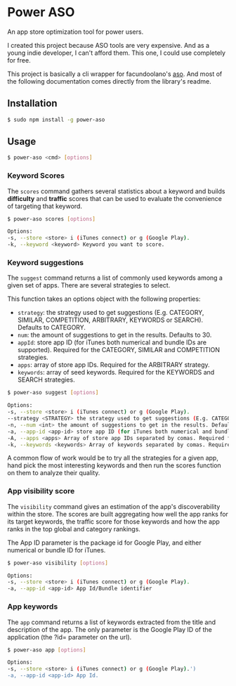 # Power ASO

An app store optimization tool for power users.

I created this project because ASO tools are very expensive. And as a young indie developer, I can't afford them. This one, I could use completely for free.

This project is basically a cli wrapper for facundoolano's [aso](https://github.com/facundoolano/aso). And most of the following documentation comes directly from the library's readme.

## Installation

```bash
$ sudo npm install -g power-aso
```

## Usage

```bash
$ power-aso <cmd> [options]
```

### Keyword Scores

The `scores` command gathers several statistics about a keyword and builds **difficulty** and **traffic** scores that can be used to evaluate the convenience of targeting that keyword.

```bash
$ power-aso scores [options]

Options:
-s, --store <store> i (iTunes connect) or g (Google Play).
-k, --keyword <keyword> Keyword you want to score.
```

### Keyword suggestions

The `suggest` command returns a list of commonly used keywords among a given set of apps. There are several strategies to select.

This function takes an options object with the following properties:

* `strategy`: the strategy used to get suggestions (E.g. CATEGORY, SIMILAR, COMPETITION, ARBITRARY, KEYWORDS or SEARCH). Defaults to CATEGORY.
* `num`: the amount of suggestions to get in the results. Defaults to 30.
* `appId`: store app ID (for iTunes both numerical and bundle IDs are supported). Required for the CATEGORY, SIMILAR and COMPETITION strategies.
* `apps`: array of store app IDs. Required for the ARBITRARY strategy.
* `keywords`: array of seed keywords. Required for the KEYWORDS and SEARCH strategies.

```bash
$ power-aso suggest [options]

Options:
-s, --store <store> i (iTunes connect) or g (Google Play).
--strategy <STRATEGY> the strategy used to get suggestions (E.g. CATEGORY, SIMILAR, COMPETITION, ARBITRARY, KEYWORDS or SEARCH). Defaults to CATEGORY.
-n, --num <int> the amount of suggestions to get in the results. Defaults to 30.
-a, --app-id <app-id> store app ID (for iTunes both numerical and bundle IDs are supported). Required for the CATEGORY, SIMILAR and COMPETITION strategies.
-A, --apps <apps> Array of store app IDs separated by comas. Required for the ARBITRARY strategy.
-k, --keywords <keywords> Array of keywords separated by comas. Required for the KEYWORDS and SEARCH strategies.
```
A common flow of work would be to try all the strategies for a given app, hand pick the most interesting keywords and then run the scores function on them to analyze their quality.

### App visibility score

The `visibility` command gives an estimation of the app's discoverability within the store. The scores are built aggregating how well the app ranks for its target keywords, the traffic score for those keywords and how the app ranks in the top global and category rankings.

The App ID parameter is the package id for Google Play, and either numerical or bundle ID for iTunes.

```bash
$ power-aso visibility [options]

Options:
-s, --store <store> i (iTunes connect) or g (Google Play).
-a, --app-id <app-id> App Id/Bundle identifier
```

### App keywords

The `app` command returns a list of keywords extracted from the title and description of the app. The only parameter is the Google Play ID of the application (the ?id= parameter on the url).

```bash
$ power-aso app [options]

Options:
-s, --store <store> i (iTunes connect) or g (Google Play).')
-a, --app-id <app-id> App Id.
```

